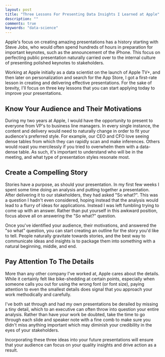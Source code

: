 ```yaml
---
layout: post
title: "Three Lessons For Presenting Data Insights I Learned at Apple"
description: ""
comments: true
keywords: "data-science"
---
```


Apple's focus on creating amazing presentations has a history starting with Steve Jobs, who would often spend hundreds of hours in preparation for important keynotes, such as the announcement of the iPhone. This focus on perfecting public presentation naturally carried over to the internal culture of presenting polished keynotes to stakeholders.

Working at Apple initially as a data scientist on the launch of Apple TV+, and then later on personalization and search for the App Store, I got a first-rate lesson in creating and delivering effective presentations. For the sake of brevity, I'll focus on three key lessons that you can start applying today to improve your presentations.

## Know Your Audience and Their Motivations

During my two years at Apple, I would have the opportunity to present to everyone from VP's to business line managers. In every single instance, the content and delivery would need to naturally change in order to fit your audience's preferred style. For example, our CEO and CFO love seeing dense tables from which they can rapidly scan and make inferences. Others would roast you mercilessly if you tried to overwhelm them with a data-dense table. As such, it's important to understand who will be in the meeting, and what type of presentation styles resonate most.

## Create a Compelling Story

Stories have a purpose, as should your presentation. In my first few weeks I spent some time doing an analysis and putting together a presentation. After delivering it to our stakeholders, they had asked "So what?". This was a question I hadn't even considered, hoping instead that the analysis would lead to a flurry of ideas for applications. Instead I was left fumbling trying to come up with an answer. Rather than put yourself in this awkward position, focus above all on answering the "So what?" question.

Once you've identified your audience, their motivations, and answered the "so what" question, you can start creating an outline for the story you'd like to tell. People naturally gravitate towards stories, and the best way to communicate ideas and insights is to package them into something with a natural beginning, middle, and end.

## Pay Attention To The Details

More than any other company I've worked at, Apple cares about the details. While it certainly felt like bike-shedding at certain points, especially when someone calls you out for using the wrong font (or font size), paying attention to even the smallest details does signal that you approach your work methodically and carefully.

I've both sat through and had my own presentations be derailed by missing a tiny detail, which to an executive can often throw into question your entire analysis. Rather than have your work be doubted, take the time to go through each slide and speaker note with a fine comb to make sure you didn't miss anything important which may diminish your credibility in the eyes of your stakeholders.

Incorporating these three ideas into your future presentations will ensure that your audience can focus on your quality insights and drive action as a result.
